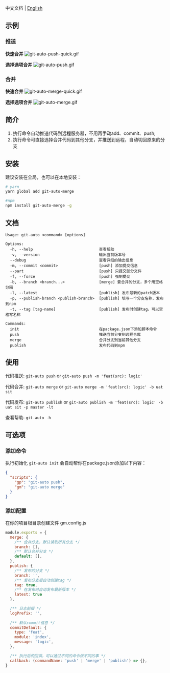 中文文档 | [English](README.md)

## 示例
### 推送
**快速合并**
![git-auto-push-quick.gif](https://pic.peo.pw/a/2022/10/18/634d894cd74a1.gif)

**选择选项合并**
![git-auto-push.gif](https://pic.peo.pw/a/2022/10/18/634d894b00c30.gif)

### 合并
**快速合并**
![git-auto-merge-quick.gif](https://pic.peo.pw/a/2022/10/18/634d894b8bc2c.gif)

**选择选项合并**
![git-auto-merge.gif](https://pic.peo.pw/a/2022/10/18/634d894b899c4.gif)


## 简介
1. 执行命令自动推送代码到远程服务器，不用再手动add、commit、push; 
2. 执行命令可直接选择合并代码到其他分支，并推送到远程，自动切回原来的分支

## 安装
建议安装在全局，也可以在本地安装：
```bash
# yarn
yarn global add git-auto-merge

#npm
npm install git-auto-merge -g
```

## 文档
```
Usage: git-auto <command> [options]

Options:
  -h, --help                             查看帮助
  -v, --version                          输出当前版本号
  --debug                                查看详细的输出信息
  -m, --commit <commit>                  [push] 添加提交信息
  --part                                 [push] 只提交部分文件
  -f, --force                            [push] 强制提交
  -b, --branch <branch...>               [merge] 要合并的分支，多个用空格分隔
  -l, --latest                           [publish] 发布最新的patch版本
  -p, --publish-branch <publish-branch>  [publish] 填写一个分支名称，发布到npm
  -t, --tag [tag-name]                   [publish] 发布时创建tag，可以空格写名称

Commands:
  init                                   在package.json下添加脚本命令
  push                                   推送当前分支到远程仓库
  merge                                  合并分支到当前其他分支
  publish                                发布代码到npm
```

## 使用
代码推送: `git-auto push` or `git-auto push -m 'feat(src): logic'`

代码合并: `git-auto merge` or `git-auto merge -m 'feat(src): logic' -b uat sit`

代码发布: `git-auto publish` or `git-auto publish -m 'feat(src): logic' -b uat sit -p master -lt`

查看帮助: `git-auto -h`

## 可选项
### 添加命令
执行初始化 `git-auto init` 会自动帮你在package.json添加以下内容：

```json
{
  "scripts": {
    "gp": "git-auto push",
    "gm": "git-auto merge"
  }
}
```

### 添加配置
在你的项目根目录创建文件 gm.config.js

```js
module.exports = {
  merge: {
    /** 合并分支，默认读取所有分支 */
    branch: [],
    /** 默认合并分支 */
    default: [],
  },
  publish: {
    /** 发布的分支 */
    branch: '',
    /** 发布分支后自动创建tag */
    tag: true,
    /** 在发布时自动发布最新版本 */
    latest: true
  },

  /** 日志前缀 */
  logPrefix: '',
  
  /** 默认commit信息 */
  commitDefault: {
    type: 'feat',
    module: 'index',
    message: 'logic',
  },

  /** 执行后的回调，可以通过不同的命令做不同的事 */
  callback: (commandName: 'push' | 'merge' | 'publish') => {},
}
```
